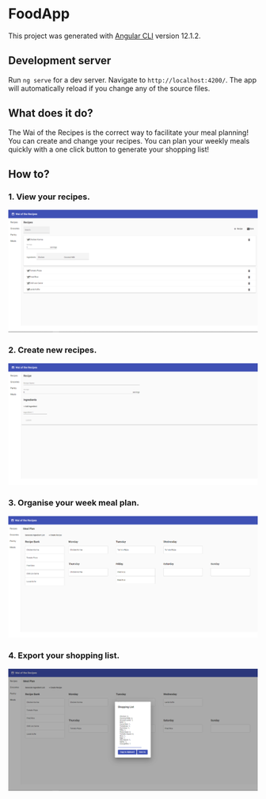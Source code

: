 # FoodApp

This project was generated with [Angular CLI](https://github.com/angular/angular-cli) version 12.1.2.

## Development server

Run `ng serve` for a dev server. Navigate to `http://localhost:4200/`. The app will automatically reload if you change any of the source files.

## What does it do?

The Wai of the Recipes is the correct way to facilitate your meal planning! You can create and change your recipes. You can plan your weekly meals quickly with a one click button to generate your shopping list!

## How to?

### 1. View your recipes.

![Image of Recipe List](images\recipe-list.png)

### 2. Create new recipes.

![Image of Create Recipe](images\create-recipe.png)

### 3. Organise your week meal plan.

![Image of Meal Plan](images\meal-plan.png)

### 4. Export your shopping list.

![Image of Shopping List](images\export-list.png)
